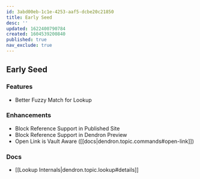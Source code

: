 ```yaml
---
id: 3abd00eb-1c1e-4253-aaf5-dcbe20c21850
title: Early Seed
desc: ''
updated: 1622400790784
created: 1604539200840
published: true
nav_exclude: true
---
```


## Early Seed 

### Features
- Better Fuzzy Match for Lookup 

### Enhancements
- Block Reference Support in Published Site 
- Block Reference Support in Dendron Preview 
- Open Link is Vault Aware ([[docs|dendron.topic.commands#open-link]])

### Docs
- [[Lookup Internals|dendron.topic.lookup#details]]